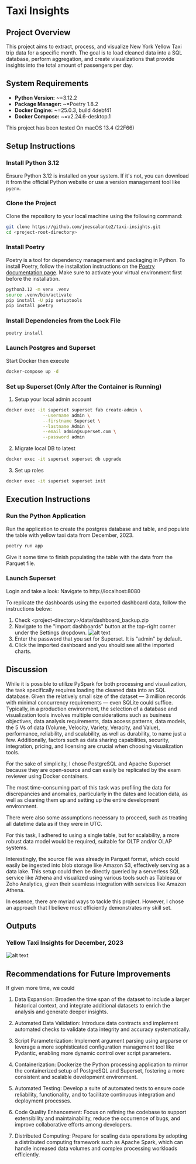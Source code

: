 # Taxi Insights

## Project Overview

This project aims to extract, process, and visualize New York Yellow Taxi trip data for a specific month. The goal is to load cleaned data into a SQL database, perform aggregation, and create visualizations that provide insights into the total amount of passengers per day.

## System Requirements

- **Python Version:** ~=3.12.2
- **Package Manager:** ~=Poetry 1.8.2
- **Docker Engine:** ~=25.0.3, build 4debf41
- **Docker Compose:** ~=v2.24.6-desktop.1

This project has been tested On macOS 13.4 (22F66)

## Setup Instructions


### Install Python 3.12

Ensure Python 3.12 is installed on your system. If it's not, you can download it from the official Python website or use a version management tool like `pyenv`.


### Clone the Project

Clone the repository to your local machine using the following command:

```bash
git clone https://github.com/jmescalante2/taxi-insights.git
cd <project-root-directory>
```

### Install Poetry

Poetry is a tool for dependency management and packaging in Python. To install Poetry, follow the installation instructions on the [Poetry documentation page](https://python-poetry.org/docs/#installation). Make sure to activate your virtual environment first before the installation.

```bash
python3.12 -m venv .venv
source .venv/bin/activate
pip install -U pip setuptools
pip install poetry
```

### Install Dependencies from the Lock File
```bash
poetry install
```

### Launch Postgres and Superset
Start Docker then execute
```bash
docker-compose up -d
```

### Set up Superset (Only After the Container is Running)
1. Setup your local admin account
```bash
docker exec -it superset superset fab create-admin \
              --username admin \
              --firstname Superset \
              --lastname Admin \
              --email admin@superset.com \
              --password admin
```
2. Migrate local DB to latest
```bash
docker exec -it superset superset db upgrade
```
3. Set up roles
```bash
docker exec -it superset superset init
```

## Execution Instructions

### Run the Python Application
Run the application to create the postgres database and table, and populate the table with yellow taxi data from December, 2023.
```bash
poetry run app
```
Give it some time to finish populating the table with the data from the Parquet file.

### Launch Superset
Login and take a look: Navigate to http://localhost:8080

To replicate the dashboards using the exported dashboard data, follow the instructions below:
1. Check &lt;project-directory&gt;/data/dashboard_backup.zip
2. Navigate to the "import dashboards" button at the top-right corner under the Settings dropdown. ![alt text](docs/superset-step2.png)
3. Enter the password that you set for Superset. It is "admin" by default.
4. Click the imported dashboard and you should see all the imported charts.


## Discussion
While it is possible to utilize PySpark for both processing and visualization, the task specifically requires loading the cleaned data into an SQL database. Given the relatively small size of the dataset — 3 million records with minimal concurrency requirements — even SQLite could suffice. Typically, in a production environment, the selection of a database and visualization tools involves multiple considerations such as business objectives, data analysis requirements, data access patterns, data models, the 5 Vs of data (Volume, Velocity, Variety, Veracity, and Value), performance, reliability, and scalability, as well as durability, to name just a few. Additionally, factors such as data sharing capabilities, security, integration, pricing, and licensing are crucial when choosing visualization tools.

For the sake of simplicity, I chose PostgreSQL and Apache Superset because they are open-source and can easily be replicated by the exam reviewer using Docker containers.

The most time-consuming part of this task was profiling the data for discrepancies and anomalies, particularly in the dates and location data, as well as cleaning them up and setting up the entire development environment.

There were also some assumptions necessary to proceed, such as treating all datetime data as if they were in UTC.

For this task, I adhered to using a single table, but for scalability, a more robust data model would be required, suitable for OLTP and/or OLAP systems.

Interestingly, the source file was already in Parquet format, which could easily be ingested into blob storage like Amazon S3, effectively serving as a data lake. This setup could then be directly queried by a serverless SQL service like Athena and visualized using various tools such as Tableau or Zoho Analytics, given their seamless integration with services like Amazon Athena.

In essence, there are myriad ways to tackle this project. However, I chose an approach that I believe most efficiently demonstrates my skill set.

## Outputs
### Yellow Taxi Insights for December, 2023
![alt text](docs/yellow-taxi-insights-for-december-2023-2024-03-10T21-57-22.039Z.jpg?version%3D1710111003445)

## Recommendations for Future Improvements
If given more time, we could

1. Data Expansion: Broaden the time span of the dataset to include a larger historical context, and integrate additional datasets to enrich the analysis and generate deeper insights.

2. Automated Data Validation: Introduce data contracts and implement automated checks to validate data integrity and accuracy systematically.

3. Script Parameterization: Implement argument parsing using argparse or leverage a more sophisticated configuration management tool like Pydantic, enabling more dynamic control over script parameters.

4. Containerization: Dockerize the Python processing application to mirror the containerized setup of PostgreSQL and Superset, fostering a more consistent and scalable development environment.

5. Automated Testing: Develop a suite of automated tests to ensure code reliability, functionality, and to facilitate continuous integration and deployment processes.

6. Code Quality Enhancement: Focus on refining the codebase to support extensibility and maintainability, reduce the occurrence of bugs, and improve collaborative efforts among developers.

7. Distributed Computing: Prepare for scaling data operations by adopting a distributed computing framework such as Apache Spark, which can handle increased data volumes and complex processing workloads efficiently.

